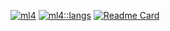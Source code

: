 [![ml4](https://github-readme-stats.vercel.app/api/?username=ml4&count_private=true&showicons=true&theme=flag-india&custom_title=stats:ml4&line_height=15)]()
[![ml4::langs](https://github-readme-stats.vercel.app/api/top-langs/?username=ml4&theme=flag-india&custom_title=lang::ml4&layout=compact)]()
[![Readme Card](https://github-readme-stats.vercel.app/api/pin/?username=ml4&repo=github-readme-stats)](https://github.com/ml4/github-readme-stats)
